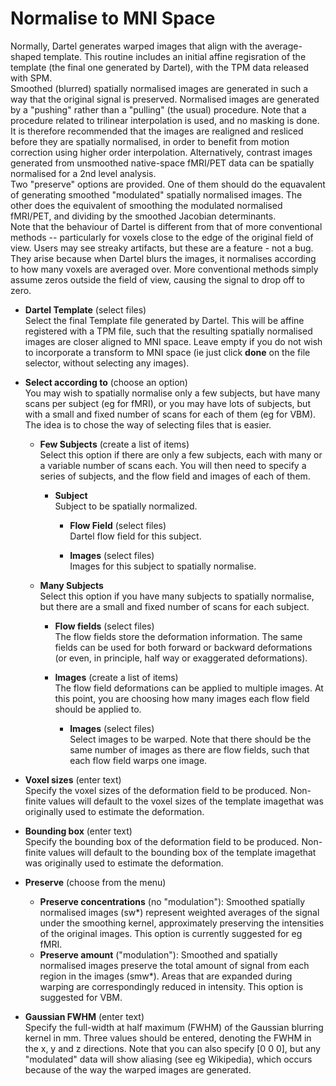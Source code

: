 # Normalise to MNI Space  
Normally, Dartel generates warped images that align with the average-shaped template. This routine includes an initial affine regisration of the template (the final one generated by Dartel), with the TPM data released with SPM.  
Smoothed (blurred) spatially normalised images are generated in such a way that the original signal is preserved. Normalised images are generated by a "pushing" rather than a "pulling" (the usual) procedure. Note that a procedure related to trilinear interpolation is used, and no masking is done.  It is therefore recommended that the images are realigned and resliced before they are spatially normalised, in order to benefit from motion correction using higher order interpolation.  Alternatively, contrast images generated from unsmoothed native-space fMRI/PET data can be spatially normalised for a 2nd level analysis.  
Two "preserve" options are provided.  One of them should do the equavalent of generating smoothed "modulated" spatially normalised images.  The other does the equivalent of smoothing the modulated normalised fMRI/PET, and dividing by the smoothed Jacobian determinants.  
Note that the behaviour of Dartel is different from that of more conventional methods -- particularly for voxels close to the edge of the original field of view.  Users may see streaky artifacts, but these are a feature - not a bug. They arise because when Dartel blurs the images, it normalises according to how many voxels are averaged over.  More conventional methods simply assume zeros outside the field of view, causing the signal to drop off to zero.  

* **Dartel Template** (select files)  
Select the final Template file generated by Dartel. This will be affine registered with a TPM file, such that the resulting spatially normalised images are closer aligned to MNI space. Leave empty if you do not wish to incorporate a transform to MNI space (ie just click **done** on the file selector, without selecting any images).  

* **Select according to** (choose an option)  
You may wish to spatially normalise only a few subjects, but have many scans per subject (eg for fMRI), or you may have lots of subjects, but with a small and fixed number of scans for each of them (eg for VBM).  The idea is to chose the way of selecting files that is easier.  

    * **Few Subjects** (create a list of items)  
    Select this option if there are only a few subjects, each with many or a variable number of scans each. You will then need to specify a series of subjects, and the flow field and images of each of them.  

        * **Subject**   
        Subject to be spatially normalized.  

            * **Flow Field** (select files)  
            Dartel flow field for this subject.  

            * **Images** (select files)  
            Images for this subject to spatially normalise.  

    * **Many Subjects**   
    Select this option if you have many subjects to spatially normalise, but there are a small and fixed number of scans for each subject.  

        * **Flow fields** (select files)  
        The flow fields store the deformation information. The same fields can be used for both forward or backward deformations (or even, in principle, half way or exaggerated deformations).  

        * **Images** (create a list of items)  
        The flow field deformations can be applied to multiple images. At this point, you are choosing how many images each flow field should be applied to.  

            * **Images** (select files)  
            Select images to be warped. Note that there should be the same number of images as there are flow fields, such that each flow field warps one image.  

* **Voxel sizes** (enter text)  
Specify the voxel sizes of the deformation field to be produced. Non-finite values will default to the voxel sizes of the template imagethat was originally used to estimate the deformation.  

* **Bounding box** (enter text)  
Specify the bounding box of the deformation field to be produced. Non-finite values will default to the bounding box of the template imagethat was originally used to estimate the deformation.  

* **Preserve** (choose from the menu)  
    * **Preserve concentrations** (no "modulation"): Smoothed spatially normalised images (sw*) represent weighted averages of the signal under the smoothing kernel, approximately preserving the intensities of the original images. This option is currently suggested for eg fMRI.  
    * **Preserve amount** ("modulation"): Smoothed and spatially normalised images preserve the total amount of signal from each region in the images (smw*). Areas that are expanded during warping are correspondingly reduced in intensity. This option is suggested for VBM.  

* **Gaussian FWHM** (enter text)  
Specify the full-width at half maximum (FWHM) of the Gaussian blurring kernel in mm. Three values should be entered, denoting the FWHM in the x, y and z directions. Note that you can also specify [0 0 0], but any "modulated" data will show aliasing (see eg Wikipedia), which occurs because of the way the warped images are generated.  
